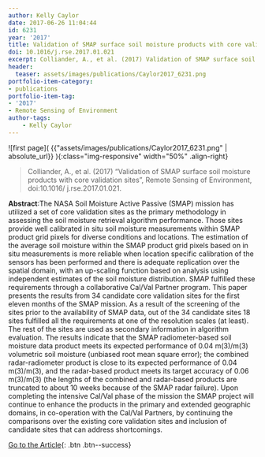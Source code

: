 ```yaml
---
author: Kelly Caylor
date: 2017-06-26 11:04:44
id: 6231
year: '2017'
title: Validation of SMAP surface soil moisture products with core validation sites
doi: 10.1016/j.rse.2017.01.021
excerpt: Colliander, A., et al. (2017) Validation of SMAP surface soil moisture products with core validation sites, Remote Sensing of Environment, doi:10.1016/ j.rse.2017.01.021
header:
  teaser: assets/images/publications/Caylor2017_6231.png
portfolio-item-category:
- publications
portfolio-item-tag:
- '2017'
- Remote Sensing of Environment
author-tags:
    - Kelly Caylor
---
```


![first page]( {{"assets/images/publications/Caylor2017_6231.png" | absolute_url}} ){:class="img-responsive" width="50%" .align-right}


> Colliander, A., et al. (2017) “Validation of SMAP surface soil moisture products with core validation sites”, Remote Sensing of Environment, doi:10.1016/ j.rse.2017.01.021.


**Abstract**:The NASA Soil Moisture Active Passive (SMAP) mission has utilized a set of core validation sites as the primary methodology in assessing the soil moisture retrieval algorithm performance. Those sites provide well calibrated in situ soil moisture measurements within SMAP product grid pixels for diverse conditions and locations. The estimation of the average soil moisture within the SMAP product grid pixels based on in situ measurements is more reliable when location specific calibration of the sensors has been performed and there is adequate replication over the spatial domain, with an up-scaling function based on analysis using independent estimates of the soil moisture distribution. SMAP fulfilled these requirements through a collaborative Cal/Val Partner program. This paper presents the results from 34 candidate core validation sites for the first eleven months of the SMAP mission. As a result of the screening of the sites prior to the availability of SMAP data, out of the 34 candidate sites 18 sites fulfilled all the requirements at one of the resolution scales (at least). The rest of the sites are used as secondary information in algorithm evaluation. The results indicate that the SMAP radiometer-based soil moisture data product meets its expected performance of 0.04 m(3)/m(3) volumetric soil moisture (unbiased root mean square error); the combined radar-radiometer product is close to its expected performance of 0.04 m(3)/m(3), and the radar-based product meets its target accuracy of 0.06 m(3)/m(3) (the lengths of the combined and radar-based products are truncated to about 10 weeks because of the SMAP radar failure). Upon completing the intensive Cal/Val phase of the mission the SMAP project will continue to enhance the products in the primary and extended geographic domains, in co-operation with the Cal/Val Partners, by continuing the comparisons over the existing core validation sites and inclusion of candidate sites that can address shortcomings.


[Go to the Article](http://www.sciencedirect.com/science/article/pii/S0034425717300329){: .btn .btn--success}